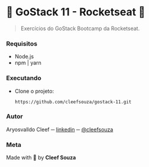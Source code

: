 # :rocket: GoStack 11 - Rocketseat :rocket:

> Exercícios do GoStack Bootcamp da Rocketseat.

### Requisitos
- Node.js
- npm | yarn

### Executando
- Clone o projeto:
  ```shell
  https://github.com/cleefsouza/gostack-11.git
  ```
 
### Autor <div id="autor"></div>
Aryosvalldo Cleef ─ [linkedin](https://www.linkedin.com/in/aryosvalldo-cleef/) ─ [@cleefsouza](https://github.com/cleefsouza)

### Meta <div id="meta"></div>
Made with :green_heart: by **Cleef Souza**

